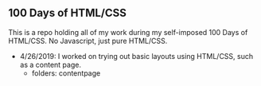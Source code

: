 ## 100 Days of HTML/CSS
This is a repo holding all of my work during my self-imposed 100 Days of HTML/CSS. No Javascript, just pure HTML/CSS.

- 4/26/2019: I worked on trying out basic layouts using HTML/CSS, such as a content page.
  - folders: contentpage